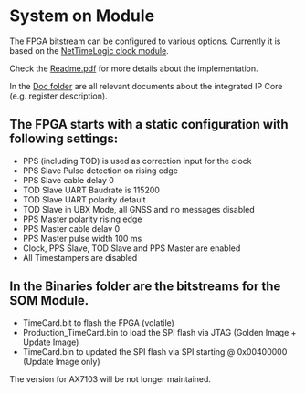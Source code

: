 # System on Module

The FPGA bitstream can be configured to various options. Currently it is based on the [NetTimeLogic clock module](https://www.nettimelogic.com/clock-products.php).  <br />

Check the [Readme.pdf](https://github.com/opencomputeproject/Time-Appliance-Project/blob/master/Time-Card/SOM/FPGA/Readme.pdf) for more details about the implementation.  <br />

In the [Doc folder](https://github.com/opencomputeproject/Time-Appliance-Project/tree/master/Time-Card/SOM/FPGA/Doc) are all relevant documents about the integrated IP Core (e.g. register description). <br />

## The FPGA starts with a static configuration with following settings: ##
* PPS (including TOD) is used as correction input for the clock  
* PPS Slave Pulse detection on rising edge
* PPS Slave cable delay 0
* TOD Slave UART Baudrate is 115200
* TOD Slave UART polarity default
* TOD Slave in UBX Mode, all GNSS and no messages disabled
* PPS Master polarity rising edge
* PPS Master cable delay 0
* PPS Master pulse width 100 ms
* Clock, PPS Slave, TOD Slave and PPS Master are enabled
* All Timestampers are disabled

## In the Binaries folder are the bitstreams for the SOM Module. ## 
* TimeCard.bit to flash the FPGA (volatile)
* Production_TimeCard.bin to load the SPI flash via JTAG (Golden Image + Update Image)
* TimeCard.bin to updated the SPI flash via SPI starting @ 0x00400000 (Update Image only)
    
The version for AX7103 will be not longer maintained. 